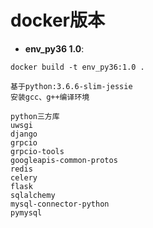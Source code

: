 # docker版本

- **env_py36 1.0**:
```
docker build -t env_py36:1.0 .

基于python:3.6.6-slim-jessie
安装gcc、g++编译环境

python三方库
uwsgi
django
grpcio
grpcio-tools
googleapis-common-protos
redis
celery
flask
sqlalchemy
mysql-connector-python
pymysql
```